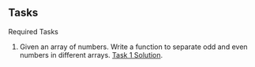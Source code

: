 ## Tasks

Required Tasks

1. Given an array of numbers. Write a function to separate odd and even numbers in different arrays.
   [Task 1 Solution](https://github.com/edgarkhudoyan/functions/blob/main/task1.js).
